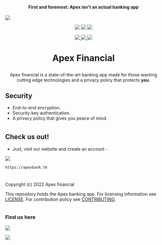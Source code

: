 <h4><p align="center">First and foremost: Apex isn't an actual banking app</p></h4>

<a href="https://apexbank.tk" target="_blank"><img src="https://i.imgur.com/5IG1VF3.png"></a>

<p align="center">
  <img src="https://img.shields.io/badge/Version-0.1-brightgreen?style=for-the-badge">
  <img src="https://img.shields.io/github/license/MBlais13/apex-financial?style=for-the-badge">
  <img src="https://img.shields.io/github/stars/MBlais13/apex-financial?color=yellow&style=for-the-badge">

</p>

<p align="center">
  <a href="https://github.com/mblais13">
  <img src="https://img.shields.io/badge/Author-MBlais13-lightblue?style=flat-square">
  </a>
  <a href="https://github.com/JustEvanB">
  <img src="https://img.shields.io/badge/Author- Evan Brundritt -lightblue?style=flat-square">
  </a>
  <img src="https://img.shields.io/badge/Open%20Source-Yes-lightblue?style=flat-square">
  <!--<img src="https://img.shields.io/badge/Written%20In-Nothing-cyan?style=flat-square">--!>
</p>

##

<h1><p align="center">Apex Financial</p></h1>

<p align="center">Apex financial is a state-of-the-art banking app made for those wanting cutting edge technologies and a privacy policy that protects <b>you</b>.</p>


## Security
- End-to-end encryption.
- Security-key authentication.
- A privacy policy that gives you peace of mind.


<!-- 
--put image of dashboard here--

<p align="center">
  <img src="">
</p> -->


# <!--used as a divider -->

## Check us out!

- Just, visit our website and create an account - 

<a href="https://apexbank.tk" target="_blank"><img src="https://img.shields.io/badge/Visit Website-1C1E23?style=for-the-badge&logo="></a>

```
https://apexbank.tk
```

# <!--used as a divider -->

Copyright (c) 2022 Apex financial

This repository holds the Apex banking app. For licensing information see [LICENSE](https://github.com/MBlais13/apex-financial/blob/main/LICENSE). For contribution policy see [CONTRIBUTING](https://github.com/MBlais13/apex-financial/blob/main/CONTRIBUTING).


#

###  Find us here
<p align="left">
  <a href="https://github.com/MBlais13" target="_blank"><img src="https://img.shields.io/badge/Github-MBlais13-lightgrey?style=for-the-badge&logo=github"></a>

  <a href="https://github.com/JustEvanB" target="_blank"><img src="https://img.shields.io/badge/Github-Evan Brundritt-lightgrey?style=for-the-badge&logo=github"></a>
</p>
